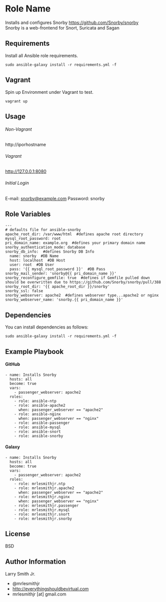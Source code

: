 Role Name
=========

Installs and configures Snorby https://github.com/Snorby/snorby  
Snorby is a web-frontend for Snort, Suricata and Sagan

Requirements
------------

Install all Ansible role requirements.
````
sudo ansible-galaxy install -r requirements.yml -f
````

Vagrant
-------
Spin up Environment under Vagrant to test.
````
vagrant up
````

Usage
-----

###### Non-Vagrant
http://iporhostname

###### Vagrant
http://127.0.0.1:8080

###### Initial Login
E-mail: snorby@example.com
Password: snorby

Role Variables
--------------

````
---
# defaults file for ansible-snorby
apache_root_dir: /var/www/html  #defines apache root directory
mysql_root_password: root
pri_domain_name: example.org  #defines your primary domain name
snorby_authentication_mode: database
snorby_db_info:  #defines Snorby DB Info
  name: snorby  #DB Name
  host: localhost  #DB Host
  user: root  #DB User
  pass: '{{ mysql_root_password }}'  #DB Pass
snorby_mail_sender: 'snorby@{{ pri_domain_name }}'
snorby_reconfigure_gemfile: true  #defines if Gemfile pulled down should be overwritten due to https://github.com/Snorby/snorby/pull/388
snorby_root_dir: '{{ apache_root_dir }}/snorby'
snorby_ssl: false
snorby_webserver: apache2  #defines webserver type...apache2 or nginx
snorby_webserver_name: 'snorby.{{ pri_domain_name }}'
````

Dependencies
------------

You can install dependencies as follows:
````
sudo ansible-galaxy install -r requirements.yml -f
````

Example Playbook
----------------

#### GitHub
````
- name: Installs Snorby
  hosts: all
  become: true
  vars:
    - passenger_webserver: apache2
  roles:
    - role: ansible-ntp
    - role: ansible-apache2
      when: passenger_webserver == "apache2"
    - role: ansible-nginx
      when: passenger_webserver == "nginx"
    - role: ansible-passenger
    - role: ansible-mysql
    - role: ansible-snort
    - role: ansible-snorby
````
#### Galaxy
````
- name: Installs Snorby
  hosts: all
  become: true
  vars:
    - passenger_webserver: apache2
  roles:
    - role: mrlesmithjr.ntp
    - role: mrlesmithjr.apache2
      when: passenger_webserver == "apache2"
    - role: mrlesmithjr.nginx
      when: passenger_webserver == "nginx"
    - role: mrlesmithjr.passenger
    - role: mrlesmithjr.mysql
    - role: mrlesmithjr.snort
    - role: mrlesmithjr.snorby
````

License
-------

BSD

Author Information
------------------

Larry Smith Jr.
- @mrlesmithjr
- http://everythingshouldbevirtual.com
- mrlesmithjr [at] gmail.com
